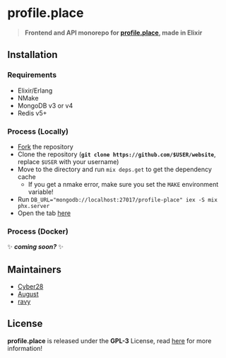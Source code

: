 # profile.place
> **Frontend and API monorepo for [profile.place](https://profile.place), made in Elixir**

## Installation
### Requirements
- Elixir/Erlang
- NMake
- MongoDB v3 or v4
- Redis v5+

### Process (Locally)
- [Fork](https://github.com/profile-place/website/fork) the repository
- Clone the repository (**`git clone https://github.com/$USER/website`**, replace `$USER` with your username)
- Move to the directory and run `mix deps.get` to get the dependency cache
  - If you get a nmake error, make sure you set the `MAKE` environment variable!
- Run `DB_URL="mongodb://localhost:27017/profile-place" iex -S mix phx.server`
- Open the tab [here](http://localhost:4000)

### Process (Docker)
:sparkles: ***coming soon?*** :sparkles:

## Maintainers
- [Cyber28](https://github.com/Cyber28)
- [August](https://augu.dev)
- [ravy](https://ravy.dev)

## License
**profile.place** is released under the **GPL-3** License, read [here](/LICENSE) for more information!